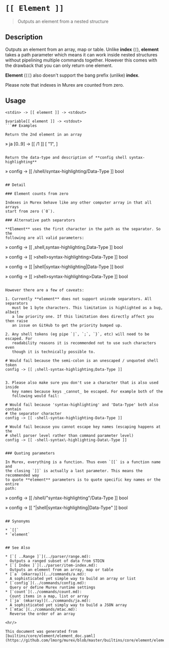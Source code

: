 # `[[ Element ]]`

> Outputs an element from a nested structure

## Description

Outputs an element from an array, map or table. Unlike **index** (`[`),
**element** takes a path parameter which means it can work inside nested
structures without pipelining multiple commands together. However this
comes with the drawback that you can only return one element.

**Element** (`[[`) also doesn't support the bang prefix (unlike) **index**.

Please note that indexes in Murex are counted from zero.

## Usage

```
<stdin> -> [[ element ]] -> <stdout>

$variable[[ element ]] -> <stdout>
```## Examples

Return the 2nd element in an array

```
» ja [0..9] -> [[ /1 ]]
[
    "1",
]
```

Return the data-type and description of **config shell syntax-highlighting**

```
» config -> [[ /shell/syntax-highlighting/Data-Type ]]
bool
```

## Detail

### Element counts from zero

Indexes in Murex behave like any other computer array in that all arrays
start from zero (`0`).

### Alternative path separators

**Element** uses the first character in the path as the separator. So the
following are all valid parameters:

```
» config -> [[ ,shell,syntax-highlighting,Data-Type ]]
bool

» config -> [[ >shell>syntax-highlighting>Data-Type ]]
bool

» config -> [[ \|shell\|syntax-highlighting\|Data-Type ]]
bool

» config -> [[ >shell>syntax-highlighting>Data-Type ]]
bool
```

However there are a few of caveats:

1. Currently **element** does not support unicode separators. All separators
   must be 1 byte characters. This limitation is highlighted as a bug, albeit
   a low priority one. If this limitation does directly affect you then raise
   an issue on GitHub to get the priority bumped up.

2. Any shell tokens (eg pipe `|`, `;`, `}`, etc) will need to be escaped. For
   readability reasons it is recommended not to use such characters even
   though it is technically possible to.

```
    # Would fail because the semi-colon is an unescaped / unquoted shell token
    config -> [[ ;shell-syntax-highlighting;Data-Type ]]
```

3. Please also make sure you don't use a character that is also used inside
   key names because keys _cannot_ be escaped. For example both of the
   following would fail:

```
    # Would fail because 'syntax-highlighting' and 'Data-Type' both also contain
    # the separator character
    config -> [[ -shell-syntax-highlighting-Data-Type ]]

    # Would fail because you cannot escape key names (escaping happens at the
    # shell parser level rather than command parameter level)
    config -> [[ -shell-syntax\-highlighting-Data\-Type ]]
```

### Quoting parameters

In Murex, everything is a function. Thus even `[[` is a function name and
the closing `]]` is actually a last parameter. This means the recommended way
to quote **element** parameters is to quote specific key names or the entire
path:

```
» config -> [[ /shell/"syntax-highlighting"/Data-Type ]]
bool

» config -> [[ "|shell|syntax-highlighting|Data-Type" ]]
bool
```

## Synonyms

* `[[`
* `element`


## See Also

* [`[ ..Range ]`](../parser/range.md):
  Outputs a ranged subset of data from STDIN
* [`[ Index ]`](../parser/item-index.md):
  Outputs an element from an array, map or table
* [`a` (mkarray)](../commands/a.md):
  A sophisticated yet simple way to build an array or list
* [`config`](../commands/config.md):
  Query or define Murex runtime settings
* [`count`](../commands/count.md):
  Count items in a map, list or array
* [`ja` (mkarray)](../commands/ja.md):
  A sophisticated yet simply way to build a JSON array
* [`mtac`](../commands/mtac.md):
  Reverse the order of an array

<hr/>

This document was generated from [builtins/core/element/element_doc.yaml](https://github.com/lmorg/murex/blob/master/builtins/core/element/element_doc.yaml).